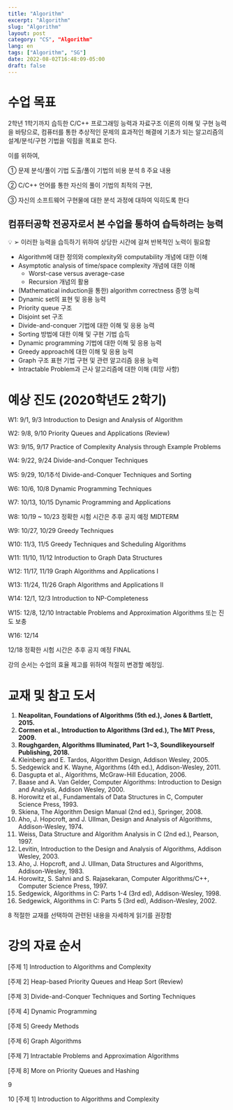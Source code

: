```yaml
---
title: "Algorithm"
excerpt: "Algorithm"
slug: "Algorithm"
layout: post
category: "CS", "Algorithm"
lang: en
tags: ["Algorithm", "SG"]
date: 2022-08-02T16:48:09-05:00
draft: false
---
```


# 수업 목표

2학년 1학기까지 습득한 C/C++ 프로그래밍 능력과 자료구조 이론의 이해 및 구현 능력을 바탕으로, 컴퓨터를 통한 추상적인 문제의 효과적인 해결에 기초가 되는 알고리즘의 설계/분석/구현 기법을 익힘을 목표로 한다.

이를 위하여, 

① 문제 분석/풀이 기법 도출/풀이 기법의 비용 분석 ß 주요 내용 

② C/C++ 언어를 통한 자신의 풀이 기법의 최적의 구현,  

③ 자신의 소프트웨어 구현물에 대한 분석 과정에 대하여 익히도록 한다

## 컴퓨터공학 전공자로서 본 수업을 통하여 습득하려는 능력

💡 ➢ 이러한 능력을 습득하기 위하여 상당한 시간에 걸쳐 반복적인 노력이 필요함

- Algorithm에 대한 정의와 complexity와 computability 개념에 대한 이해
- Asymptotic analysis of time/space complexity 개념에 대한 이해
    - Worst-case versus average-case
    - Recursion 개념의 활용
- (Mathematical induction을 통한) algorithm correctness 증명 능력
- Dynamic set의 표현 및 응용 능력
- Priority queue 구조
- Disjoint set 구조
- Divide-and-conquer 기법에 대한 이해 및 응용 능력
- Sorting 방법에 대한 이해 및 구현 기법 습득
- Dynamic programming 기법에 대한 이해 및 응용 능력
- Greedy approach에 대한 이해 및 응용 능력
- Graph 구조 표현 기법 구현 및 관련 알고리즘 응용 능력
- Intractable Problem과 근사 알고리즘에 대한 이해 (희망 사항)

# 예상 진도 (2020학년도 2학기)

W1: 9/1, 9/3 Introduction to Design and Analysis of Algorithm 

W2: 9/8, 9/10 Priority Queues and Applications (Review) 

W3: 9/15, 9/17 Practice of Complexity Analysis through Example Problems 

W4: 9/22, 9/24 Divide-and-Conquer Techniques

W5: 9/29, 10/1추석 Divide-and-Conquer Techniques and Sorting

W6: 10/6, 10/8 Dynamic Programming Techniques

W7: 10/13, 10/15 Dynamic Programming and Applications

W8: 10/19 ~ 10/23 정확한 시험 시간은 추후 공지 예정 MIDTERM

W9: 10/27, 10/29 Greedy Techniques

W10: 11/3, 11/5 Greedy Techniques and Scheduling Algorithms

W11: 11/10, 11/12 Introduction to Graph Data Structures

W12: 11/17, 11/19 Graph Algorithms and Applications I

W13: 11/24, 11/26 Graph Algorithms and Applications II

W14: 12/1, 12/3 Introduction to NP-Completeness

W15: 12/8, 12/10 Intractable Problems and Approximation Algorithms 또는 진도 보충

W16: 12/14

12/18 정확한 시험 시간은 추후 공지 예정 FINAL

강의 순서는 수업의 효율 제고를 위하여 적절히 변경할 예정임.

# 교재 및 참고 도서

1. **Neapolitan, Foundations of Algorithms (5th ed.), Jones & Bartlett, 2015.**
2. **Cormen et al., Introduction to Algorithms (3rd ed.), The MIT Press, 2009.**
3. **Roughgarden, Algorithms Illuminated, Part 1~3, Soundlikeyourself Publishing, 2018.**
4. Kleinberg and E. Tardos, Algorithm Design, Addison Wesley, 2005.
5. Sedgewick and K. Wayne, Algorithms (4th ed.), Addison-Wesley, 2011.
6. Dasgupta et al., Algorithms, McGraw-Hill Education, 2006.
7. Baase and A. Van Gelder, Computer Algorithms: Introduction to Design and Analysis, Addison Wesley, 2000.
8. Horowitz et al., Fundamentals of Data Structures in C, Computer Science Press, 1993.
9. Skiena, The Algorithm Design Manual (2nd ed.), Springer, 2008.
10. Aho, J. Hopcroft, and J. Ullman, Design and Analysis of Algorithms, Addison-Wesley, 1974.
11. Weiss, Data Structure and Algorithm Analysis in C (2nd ed.), Pearson, 1997.
12. Levitin, Introduction to the Design and Analysis of Algorithms, Addison Wesley, 2003.
13. Aho, J. Hopcroft, and J. Ullman, Data Structures and Algorithms, Addison-Wesley, 1983.
14. Horowitz, S. Sahni and S. Rajasekaran, Computer Algorithms/C++, Computer Science Press, 1997.
15. Sedgewick, Algorithms in C: Parts 1-4 (3rd ed), Addison-Wesley, 1998.
16. Sedgewick, Algorithms in C: Parts 5 (3rd ed), Addison-Wesley, 2002.

8 적절한 교재를 선택하여 관련된 내용을 자세하게 읽기를 권장함 

# 강의 자료 순서

[주제 1] Introduction to Algorithms and Complexity

[주제 2] Heap-based Priority Queues and Heap Sort (Review)

[주제 3] Divide-and-Conquer Techniques and Sorting Techniques

[주제 4] Dynamic Programming

[주제 5] Greedy Methods

[주제 6] Graph Algorithms

[주제 7] Intractable Problems and Approximation Algorithms

[주제 8] More on Priority Queues and Hashing

9

10 [주제 1] Introduction to Algorithms and Complexity
      

